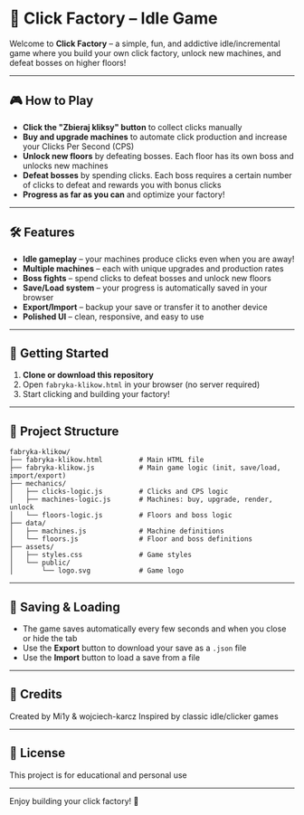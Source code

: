 # 🤖 Click Factory – Idle Game

Welcome to **Click Factory** – a simple, fun, and addictive idle/incremental game where you build your own click factory, unlock new machines, and defeat bosses on higher floors!

---

## 🎮 How to Play

- **Click the "Zbieraj kliksy" button** to collect clicks manually
- **Buy and upgrade machines** to automate click production and increase your Clicks Per Second (CPS)
- **Unlock new floors** by defeating bosses. Each floor has its own boss and unlocks new machines
- **Defeat bosses** by spending clicks. Each boss requires a certain number of clicks to defeat and rewards you with bonus clicks
- **Progress as far as you can** and optimize your factory!

---

## 🛠️ Features

- **Idle gameplay** – your machines produce clicks even when you are away!
- **Multiple machines** – each with unique upgrades and production rates
- **Boss fights** – spend clicks to defeat bosses and unlock new floors
- **Save/Load system** – your progress is automatically saved in your browser
- **Export/Import** – backup your save or transfer it to another device
- **Polished UI** – clean, responsive, and easy to use

---

## 🚀 Getting Started

1. **Clone or download this repository**
2. Open `fabryka-klikow.html` in your browser (no server required)
3. Start clicking and building your factory!

---

## 📁 Project Structure

```
fabryka-klikow/
├── fabryka-klikow.html         # Main HTML file
├── fabryka-klikow.js           # Main game logic (init, save/load, import/export)
├── mechanics/
│   ├── clicks-logic.js         # Clicks and CPS logic
│   ├── machines-logic.js       # Machines: buy, upgrade, render, unlock
│   └── floors-logic.js         # Floors and boss logic
├── data/
│   ├── machines.js             # Machine definitions
│   └── floors.js               # Floor and boss definitions
├── assets/
│   ├── styles.css              # Game styles
│   └── public/
│       └── logo.svg            # Game logo
```

---

## 💾 Saving & Loading

- The game saves automatically every few seconds and when you close or hide the tab
- Use the **Export** button to download your save as a `.json` file
- Use the **Import** button to load a save from a file

---

## 📝 Credits

Created by Mi1y & wojciech-karcz 
Inspired by classic idle/clicker games

---

## 📜 License

This project is for educational and personal use

---

Enjoy building your click factory! 🚀
